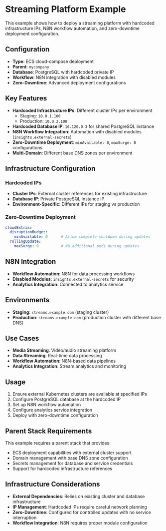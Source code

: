 # Streaming Platform Example

This example shows how to deploy a streaming platform with hardcoded infrastructure IPs, N8N workflow automation, and zero-downtime deployment configuration.

## Configuration

- **Type**: ECS cloud-compose deployment
- **Parent**: `mycompany`
- **Database**: PostgreSQL with hardcoded private IP
- **Workflow**: N8N integration with disabled modules
- **Zero-Downtime**: Advanced deployment configurations

## Key Features

- **Hardcoded Infrastructure IPs**: Different cluster IPs per environment
  - Staging: `10.0.1.100`
  - Production: `10.0.2.100`
- **Hardcoded Database IP**: `10.120.0.3` for shared PostgreSQL instance
- **N8N Workflow Integration**: Automation with disabled modules (`insights,external-secrets`)
- **Zero-Downtime Deployment**: `minAvailable: 0`, `maxSurge: 0` configurations
- **Multi-Domain**: Different base DNS zones per environment

## Infrastructure Configuration

### Hardcoded IPs
- **Cluster IPs**: External cluster references for existing infrastructure
- **Database IP**: Private PostgreSQL instance IP
- **Environment-Specific**: Different IPs for staging vs production

### Zero-Downtime Deployment
```yaml
cloudExtras:
  disruptionBudget:
    minAvailable: 0      # Allow complete shutdown during updates
  rollingUpdate:
    maxSurge: 0          # No additional pods during updates
```

## N8N Integration

- **Workflow Automation**: N8N for data processing workflows
- **Disabled Modules**: `insights,external-secrets` for security
- **Analytics Integration**: Connected to analytics service

## Environments

- **Staging**: `streams.example.com` (staging cluster)
- **Production**: `streams.example.com` (production cluster with different base DNS)

## Use Cases

- **Media Streaming**: Video/audio streaming platform
- **Data Streaming**: Real-time data processing
- **Workflow Automation**: N8N-based data pipelines
- **Analytics Integration**: Stream analytics and monitoring

## Usage

1. Ensure external Kubernetes clusters are available at specified IPs
2. Configure PostgreSQL database at the hardcoded IP
3. Set up N8N workflow automation
4. Configure analytics service integration
5. Deploy with zero-downtime configuration

## Parent Stack Requirements

This example requires a parent stack that provides:
- ECS deployment capabilities with external cluster support
- Domain management with base DNS zone configuration
- Secrets management for database and service credentials
- Support for hardcoded infrastructure references

## Infrastructure Considerations

- **External Dependencies**: Relies on existing cluster and database infrastructure
- **IP Management**: Hardcoded IPs require careful network planning
- **Zero-Downtime**: Configured for controlled updates with no service interruption
- **Workflow Integration**: N8N requires proper module configuration
